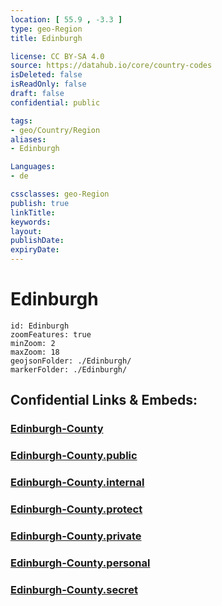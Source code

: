 ```yaml
---
location: [ 55.9 , -3.3 ] 
type: geo-Region
title: Edinburgh

license: CC BY-SA 4.0
source: https://datahub.io/core/country-codes
isDeleted: false
isReadOnly: false
draft: false
confidential: public

tags:
- geo/Country/Region
aliases:
- Edinburgh

Languages:
- de

cssclasses: geo-Region
publish: true
linkTitle: 
keywords: 
layout: 
publishDate: 
expiryDate: 
---
```


# Edinburgh

```leaflet
id: Edinburgh
zoomFeatures: true 
minZoom: 2 
maxZoom: 18
geojsonFolder: ./Edinburgh/
markerFolder: ./Edinburgh/
```


## Confidential Links & Embeds: 

### [Edinburgh-County](/_Standards/Earth/Continent/Europe/Europe~North/UK/Scotland/counties~Scotland/Edinburgh-County.md) 

### [Edinburgh-County.public](/_public/Earth/Continent/Europe/Europe~North/UK/Scotland/counties~Scotland/Edinburgh-County.public.md) 

### [Edinburgh-County.internal](/_internal/Earth/Continent/Europe/Europe~North/UK/Scotland/counties~Scotland/Edinburgh-County.internal.md) 

### [Edinburgh-County.protect](/_protect/Earth/Continent/Europe/Europe~North/UK/Scotland/counties~Scotland/Edinburgh-County.protect.md) 

### [Edinburgh-County.private](/_private/Earth/Continent/Europe/Europe~North/UK/Scotland/counties~Scotland/Edinburgh-County.private.md) 

### [Edinburgh-County.personal](/_personal/Earth/Continent/Europe/Europe~North/UK/Scotland/counties~Scotland/Edinburgh-County.personal.md) 

### [Edinburgh-County.secret](/_secret/Earth/Continent/Europe/Europe~North/UK/Scotland/counties~Scotland/Edinburgh-County.secret.md)

